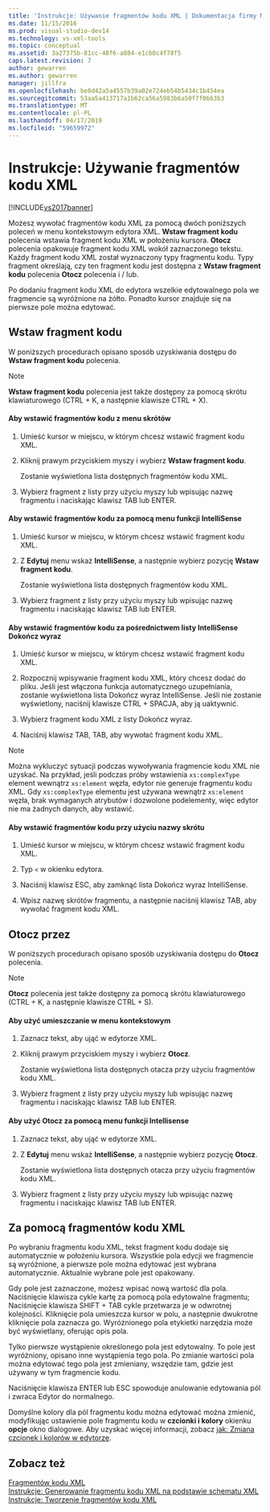 ```yaml
---
title: 'Instrukcje: Używanie fragmentów kodu XML | Dokumentacja firmy Microsoft'
ms.date: 11/15/2016
ms.prod: visual-studio-dev14
ms.technology: vs-xml-tools
ms.topic: conceptual
ms.assetid: 3a27375b-81cc-48f6-a884-e1cb8c4f78f5
caps.latest.revision: 7
author: gewarren
ms.author: gewarren
manager: jillfra
ms.openlocfilehash: be8d42a5a4557b39a02e724eb54b5434c1b454ea
ms.sourcegitcommit: 53aa5a413717a1b62ca56a5983b6a50f7f0663b3
ms.translationtype: MT
ms.contentlocale: pl-PL
ms.lasthandoff: 04/17/2019
ms.locfileid: "59659972"
---
```

# <a name="how-to-use-xml-snippets"></a>Instrukcje: Używanie fragmentów kodu XML
[!INCLUDE[vs2017banner](../includes/vs2017banner.md)]

Możesz wywołać fragmentów kodu XML za pomocą dwóch poniższych poleceń w menu kontekstowym edytora XML. **Wstaw fragment kodu** polecenia wstawia fragment kodu XML w położeniu kursora. **Otocz** polecenia opakowuje fragment kodu XML wokół zaznaczonego tekstu. Każdy fragment kodu XML został wyznaczony typy fragmentu kodu. Typy fragment określają, czy ten fragment kodu jest dostępna z **Wstaw fragment kodu** polecenia **Otocz** polecenia i / lub.  
  
 Po dodaniu fragment kodu XML do edytora wszelkie edytowalnego pola we fragmencie są wyróżnione na żółto. Ponadto kursor znajduje się na pierwsze pole można edytować.  
  
## <a name="insert-snippet"></a>Wstaw fragment kodu  
 W poniższych procedurach opisano sposób uzyskiwania dostępu do **Wstaw fragment kodu** polecenia.  
  
> [!NOTE]
>  **Wstaw fragment kodu** polecenia jest także dostępny za pomocą skrótu klawiaturowego (CTRL + K, a następnie klawisze CTRL + X).  
  
#### <a name="to-insert-snippets-from-the-shortcut-menu"></a>Aby wstawić fragmentów kodu z menu skrótów  
  
1.  Umieść kursor w miejscu, w którym chcesz wstawić fragment kodu XML.  
  
2.  Kliknij prawym przyciskiem myszy i wybierz **Wstaw fragment kodu**.  
  
     Zostanie wyświetlona lista dostępnych fragmentów kodu XML.  
  
3.  Wybierz fragment z listy przy użyciu myszy lub wpisując nazwę fragmentu i naciskając klawisz TAB lub ENTER.  
  
#### <a name="to-insert-snippets-using-the-intellisense-menu"></a>Aby wstawić fragmentów kodu za pomocą menu funkcji IntelliSense  
  
1.  Umieść kursor w miejscu, w którym chcesz wstawić fragment kodu XML.  
  
2.  Z **Edytuj** menu wskaż **IntelliSense**, a następnie wybierz pozycję **Wstaw fragment kodu**.  
  
     Zostanie wyświetlona lista dostępnych fragmentów kodu XML.  
  
3.  Wybierz fragment z listy przy użyciu myszy lub wpisując nazwę fragmentu i naciskając klawisz TAB lub ENTER.  
  
#### <a name="to-insert-snippets-through-the-intellisense-complete-word-list"></a>Aby wstawić fragmentów kodu za pośrednictwem listy IntelliSense Dokończ wyraz  
  
1.  Umieść kursor w miejscu, w którym chcesz wstawić fragment kodu XML.  
  
2.  Rozpocznij wpisywanie fragment kodu XML, który chcesz dodać do pliku. Jeśli jest włączona funkcja automatycznego uzupełniania, zostanie wyświetlona lista Dokończ wyraz IntelliSense. Jeśli nie zostanie wyświetlony, naciśnij klawisze CTRL + SPACJA, aby ją uaktywnić.  
  
3.  Wybierz fragment kodu XML z listy Dokończ wyraz.  
  
4.  Naciśnij klawisz TAB, TAB, aby wywołać fragment kodu XML.  
  
> [!NOTE]
>  Można wykluczyć sytuacji podczas wywoływania fragmencie kodu XML nie uzyskać. Na przykład, jeśli podczas próby wstawienia `xs:complexType` element wewnątrz `xs:element` węzła, edytor nie generuje fragmentu kodu XML. Gdy `xs:complexType` elementu jest używana wewnątrz `xs:element` węzła, brak wymaganych atrybutów i dozwolone podelementy, więc edytor nie ma żadnych danych, aby wstawić.  
  
#### <a name="to-insert-snippets-using-the-shortcut-name"></a>Aby wstawić fragmentów kodu przy użyciu nazwy skrótu  
  
1.  Umieść kursor w miejscu, w którym chcesz wstawić fragment kodu XML.  
  
2.  Typ `<` w okienku edytora.  
  
3.  Naciśnij klawisz ESC, aby zamknąć lista Dokończ wyraz IntelliSense.  
  
4.  Wpisz nazwę skrótów fragmentu, a następnie naciśnij klawisz TAB, aby wywołać fragment kodu XML.  
  
## <a name="surround-with"></a>Otocz przez  
 W poniższych procedurach opisano sposób uzyskiwania dostępu do **Otocz** polecenia.  
  
> [!NOTE]
>  **Otocz** polecenia jest także dostępny za pomocą skrótu klawiaturowego (CTRL + K, a następnie klawisze CTRL + S).  
  
#### <a name="to-use-surround-with-from-the-context-menu"></a>Aby użyć umieszczanie w menu kontekstowym  
  
1.  Zaznacz tekst, aby ująć w edytorze XML.  
  
2.  Kliknij prawym przyciskiem myszy i wybierz **Otocz**.  
  
     Zostanie wyświetlona lista dostępnych otacza przy użyciu fragmentów kodu XML.  
  
3.  Wybierz fragment z listy przy użyciu myszy lub wpisując nazwę fragmentu i naciskając klawisz TAB lub ENTER.  
  
#### <a name="to-use-surround-with-from-the-intellisense-menu"></a>Aby użyć Otocz za pomocą menu funkcji Intellisense  
  
1.  Zaznacz tekst, aby ująć w edytorze XML.  
  
2.  Z **Edytuj** menu wskaż **IntelliSense**, a następnie wybierz pozycję **Otocz**.  
  
     Zostanie wyświetlona lista dostępnych otacza przy użyciu fragmentów kodu XML.  
  
3.  Wybierz fragment z listy przy użyciu myszy lub wpisując nazwę fragmentu i naciskając klawisz TAB lub ENTER.  
  
## <a name="using-xml-snippets"></a>Za pomocą fragmentów kodu XML  
 Po wybraniu fragmentu kodu XML, tekst fragment kodu dodaje się automatycznie w położeniu kursora. Wszystkie pola edycji we fragmencie są wyróżnione, a pierwsze pole można edytować jest wybrana automatycznie. Aktualnie wybrane pole jest opakowany.  
  
 Gdy pole jest zaznaczone, możesz wpisać nową wartość dla pola. Naciśnięcie klawisza cykle kartę za pomocą pola edytowalne fragmentu; Naciśnięcie klawisza SHIFT + TAB cykle przetwarza je w odwrotnej kolejności. Kliknięcie pola umieszcza kursor w polu, a następnie dwukrotne kliknięcie pola zaznacza go. Wyróżnionego pola etykietki narzędzia może być wyświetlany, oferując opis pola.  
  
 Tylko pierwsze wystąpienie określonego pola jest edytowalny. To pole jest wyróżniony, opisano inne wystąpienia tego pola. Po zmianie wartości pola można edytować tego pola jest zmieniany, wszędzie tam, gdzie jest używany w tym fragmencie kodu.  
  
 Naciśnięcie klawisza ENTER lub ESC spowoduje anulowanie edytowania pól i zwraca Edytor do normalnego.  
  
 Domyślne kolory dla pól fragmentu kodu można edytować można zmienić, modyfikując ustawienie pole fragmentu kodu w **czcionki i kolory** okienku **opcje** okno dialogowe. Aby uzyskać więcej informacji, zobacz [jak: Zmiana czcionek i kolorów w edytorze](../ide/reference/how-to-change-fonts-and-colors-in-the-editor.md).  
  
## <a name="see-also"></a>Zobacz też  
 [Fragmentów kodu XML](../xml-tools/xml-snippets.md)   
 [Instrukcje: Generowanie fragmentu kodu XML na podstawie schematu XML](../xml-tools/how-to-generate-an-xml-snippet-from-an-xml-schema.md)   
 [Instrukcje: Tworzenie fragmentów kodu XML](../xml-tools/how-to-create-xml-snippets.md)
